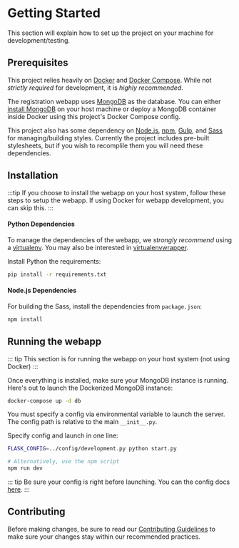 # Getting Started
This section will explain how to set up the project on your machine for development/testing.

## Prerequisites
This project relies heavily on [Docker](https://docs.docker.com/) and [Docker Compose](https://docs.docker.com/compose/). While not _strictly required_ for development, it is _highly recommended_.

The registration webapp uses [MongoDB](https://www.mongodb.com/) as the database. You can either [install MongoDB](https://docs.mongodb.com/manual/installation/) on your host machine or deploy a MongoDB container inside Docker using this project's Docker Compose config.

This project also has some dependency on [Node.js](https://nodejs.org/en/), [npm](https://www.npmjs.com/), [Gulp](https://gulpjs.com/), and [Sass](http://sass-lang.com/) for managing/building styles. Currently the project includes pre-built stylesheets, but if you wish to recomplile them you will need these dependencies.

## Installation
:::tip
 If you choose to install the webapp on your host system, follow these steps to setup the webapp. If using Docker for webapp development, you can skip this.
:::

#### Python Dependencies
To manage the dependencies of the webapp, we _strongly recommend_ using a [virtualenv](https://virtualenv.pypa.io/en/stable/). You may also be interested in [virtualenvwrapper](https://virtualenvwrapper.readthedocs.io/).

Install Python the requirements:
``` bash
pip install -r requirements.txt
```

#### Node.js Dependencies
For building the Sass, install the dependencies from `package.json`:
``` bash
npm install
```

## Running the webapp
::: tip
This section is for running the webapp on your host system (not using Docker)
:::

Once everything is installed, make sure your MongoDB instance is running. Here's out to launch the Dockerized MongoDB instance:

``` bash
docker-compose up -d db
```

You must specify a config via environmental variable to launch the server. The config path is relative to the main `__init__.py`.

Specify config and launch in one line:
``` bash
FLASK_CONFIG=../config/development.py python start.py

# Alternatively, use the npm script
npm run dev
```

::: tip
Be sure your config is right before launching. You can the config docs [here](/manual/configuration.html).
:::


## Contributing
Before making changes, be sure to read our [Contributing Guidelines](/contributing/) to make sure your changes stay within our recommended practices.
